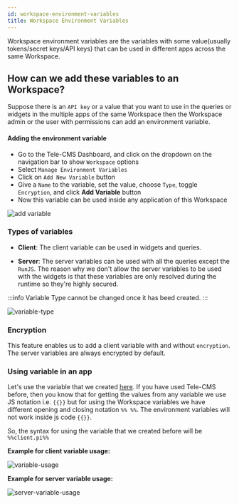 ```yaml
---
id: workspace-environment-variables
title: Workspace Environment Variables
---
```


Workspace environment variables are the variables with some value(usually tokens/secret keys/API keys) that can be used in different apps across the same Workspace.

## How can we add these variables to an Workspace?

Suppose there is an `API key` or a value that you want to use in the queries or widgets in the multiple apps of the same Workspace then the Workspace admin or the user with permissions can add an environment variable.

#### Adding the environment variable

- Go to the Tele-CMS Dashboard, and click on the dropdown on the navigation bar to show `Workspace` options
- Select `Manage Environment Variables`
- Click on `Add New Variable` button
- Give a `Name` to the variable, set the value, choose `Type`, toggle `Encryption`, and click **Add Variable** button
- Now this variable can be used inside any application of this Workspace

<img className="screenshot-full" src="/img/tutorial/use-env-org-vars/add-variable.gif" alt="add variable" />

### Types of variables

- **Client**: The client variable can be used in widgets and queries.

- **Server**: The server variables can be used with all the queries except the `RunJS`. The reason why we don't allow the server variables to be used with the widgets is that these variables are only resolved during the runtime so they're highly secured.

:::info
Variable Type cannot be changed once it has beed created.
:::

<img className="screenshot-full" src="/img/tutorial/use-env-org-vars/variable-type.png" alt="variable-type" />

### Encryption

This feature enables us to add a client variable with and without `encryption`. The server variables are always encrypted by default.

### Using variable in an app

Let's use the variable that we created [here](Workspace-environment-variables#adding-the-environment-variable). If you have used Tele-CMS before, then you know that for getting the values from any variable we use JS notation i.e. `{{}}` but for using the Workspace variables we have different opening and closing notation `%% %%`. The environment variables will not work inside js code `{{}}`.

So, the syntax for using the variable that we created before will be `%%client.pi%%`

**Example for client variable usage:**

<img className="screenshot-full" src="/img/tutorial/use-env-org-vars/variable-usage.png" alt="variable-usage" />

**Example for server variable usage:**

<img className="screenshot-full" src="/img/tutorial/use-env-org-vars/server-variable-usage.png"  alt="server-variable-usage" />
